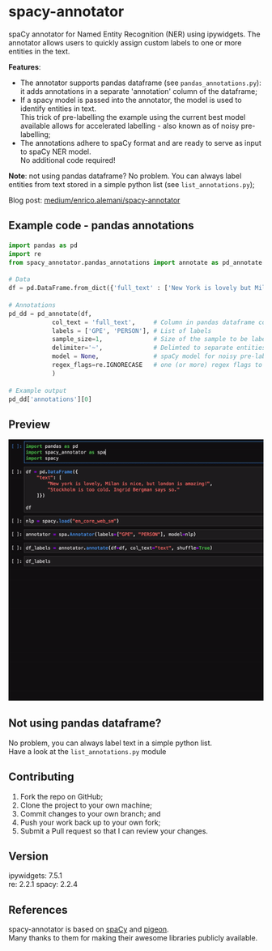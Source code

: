 # spacy-annotator
spaCy annotator for Named Entity Recognition (NER) using ipywidgets.
The annotator allows users to quickly assign custom labels to one or more entities in the text.   

**Features**:
* The annotator supports pandas dataframe (see `pandas_annotations.py`): it adds annotations in a separate 'annotation' column of the dataframe;
* If a spacy model is passed into the annotator, the model is used to identify entities in text.   
This trick of pre-labelling the example using the current best model available allows for accelerated labelling - also known as of noisy pre-labelling;
* The annotations adhere to spaCy format and are ready to serve as input to spaCy NER model.   
No additional code required!

**Note**: not using pandas dataframe? No problem. You can always label entities from text stored in a simple python list (see `list_annotations.py`);

Blog post: [medium/enrico.alemani/spacy-annotator](https://medium.com/@enrico.alemani/how-to-create-training-data-for-spacy-ner-models-using-ipywidgets-c4aa71bf61a2)

## Example code - pandas annotations
```python
import pandas as pd
import re
from spacy_annotator.pandas_annotations import annotate as pd_annotate

# Data
df = pd.DataFrame.from_dict({'full_text' : ['New York is lovely but Milan is amazing!']})

# Annotations
pd_dd = pd_annotate(df,
            col_text = 'full_text',     # Column in pandas dataframe containing text to be labelled
            labels = ['GPE', 'PERSON'], # List of labels
            sample_size=1,              # Size of the sample to be labelled
            delimiter='~',              # Delimted to separate entities in GUI
            model = None,               # spaCy model for noisy pre-labelling
            regex_flags=re.IGNORECASE   # one (or more) regex flags to be applied when searching for entities in text
            )

# Example output
pd_dd['annotations'][0]
```

## Preview
![spacy-annotator demo](demo/spacy-annotator_demo.gif)

## Not using pandas dataframe?
No problem, you can always label text in a simple python list.   
Have a look at the `list_annotations.py` module

## Contributing
1. Fork the repo on GitHub;
2. Clone the project to your own machine;
3. Commit changes to your own branch; and
4. Push your work back up to your own fork;
5. Submit a Pull request so that I can review your changes.

## Version
ipywidgets: 7.5.1   
re: 2.2.1
spacy: 2.2.4

## References
spacy-annotator is based on [spaCy](https://spacy.io/) and [pigeon](https://github.com/agermanidis/pigeon).   
Many thanks to them for making their awesome libraries publicly available.
